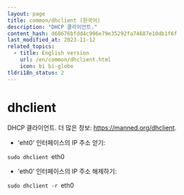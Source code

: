 ```yaml
---
layout: page
title: common/dhclient (한국어)
description: "DHCP 클라이언트."
content_hash: d68676bfdd4c996e79e35292fa74687e10db1f6f
last_modified_at: 2023-11-12
related_topics:
  - title: English version
    url: /en/common/dhclient.html
    icon: bi bi-globe
tldri18n_status: 2
---
```

# dhclient

DHCP 클라이언트.
더 많은 정보: <https://manned.org/dhclient>.

- 'eht0' 인터페이스의 IP 주소 얻기:

`sudo dhclient `<span class="tldr-var badge badge-pill bg-dark-lm bg-white-dm text-white-lm text-dark-dm font-weight-bold">eth0</span>

- 'eth0' 인터페이스의 IP 주소 해제하기:

`sudo dhclient -r `<span class="tldr-var badge badge-pill bg-dark-lm bg-white-dm text-white-lm text-dark-dm font-weight-bold">eth0</span>

